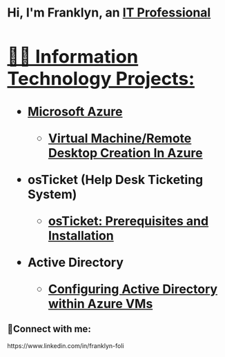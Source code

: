 <h1>Hi, I'm Franklyn, an <a href="https:/Franklynvf">IT Professional

<h2>👨‍💻 Information Technology Projects:</h2>

- <b>Microsoft Azure</b>
  - [Virtual Machine/Remote Desktop Creation In Azure](https://github.com/franklynvf//virtual-machine)
  

- <b>osTicket (Help Desk Ticketing System)</b>
  - [osTicket: Prerequisites and Installation](https://github.com/franklynvf/osticket-prereqs)
  
  
  
- <b>Active Directory</b>
  - [Configuring Active Directory within Azure VMs](https://github.com/franklynvf//configure-ad)


<h2>🤳Connect with me:</h2>https://www.linkedin.com/in/franklyn-foli



[linkedin]: https://linkedin.com/in/franklyn-foli
